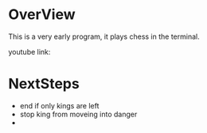 # OverView

This is a very early program, it plays chess in the terminal.

youtube link: 

# NextSteps
- end if only kings are left
- stop king from moveing into danger
- 
